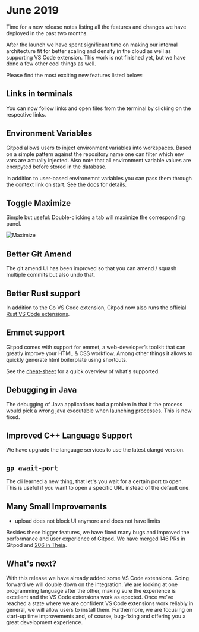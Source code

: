 # June 2019

Time for a new release notes listing all the features and changes we have deployed in the past two months.

After the launch we have spent significant time on making our internal architecture fit for better scaling and density in the cloud as well
as supporting VS Code extension. This work is not finished yet, but we have done a few other cool things as well.

Please find the most exciting new features listed below:

## Links in terminals

You can now follow links and open files from the terminal by clicking on the respective links.

## Environment Variables

Gitpod allows users to inject environment variables into workspaces. Based on a simple pattern against the repository name
one can filter which env vars are actually injected. Also note that all environment variable values are encrpyted before stored in the database.

In addition to user-based environemnt variables you can pass them through the context link on start. See the [docs](/docs/47_Environment_Variables/) for details.

## Toggle Maximize

Simple but useful: Double-clicking a tab will maximize the corresponding panel.

![Maximize](./img/maximize.gif)
## Better Git Amend

The git amend UI has been improved so that you can amend / squash multiple commits but also
undo that.

## Better Rust support

In addition to the Go VS Code extension, Gitpod now also runs the official [Rust VS Code extensions](https://github.com/rust-lang/rls-vscode).

## Emmet support

Gitpod comes with support for emmet, a web-developer’s toolkit that can greatly improve your HTML & CSS workflow.
Among other things it allows to quickly generate html boilerplate using shortcuts.

See the [cheat-sheet](https://docs.emmet.io/cheat-sheet/) for a quick overview of what's supported.

## Debugging in Java

The debugging of Java applications had a problem in that it the process would pick a wrong java executable when launching processes.
This is now fixed.

## Improved C++ Language Support

We have upgrade the language services to use the latest clangd version.

## `gp await-port`

The cli learned a new thing, that let's you wait for a certain port to open.
This is useful if you want to open a specific URL instead of the default one.

## Many Small Improvements

 - upload does not block UI anymore and does not have limits

Besides these bigger features, we have fixed many bugs and improved the performance and user experience of Gitpod.
We have merged 146 PRs in Gitpod and [206 in Theia](https://github.com/theia-ide/theia/pulls?utf8=%E2%9C%93&q=is%3Apr+merged%3A%3E2019-02-05+).

## What's next?

With this release we have already added some VS Code extensions. Going forward we will double down on the integration.
We are looking at one programming language after the other, making sure the experience is excellent and the VS Code extensions
work as epected. Once we've reached a state where we are confident VS Code extensions work reliably in general, we will allow users to install them.
Furthermore, we are focusing on start-up time improvements and, of course, bug-fixing and offering you a great development experience.
